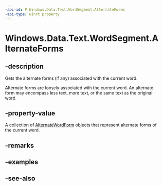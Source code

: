 ```yaml
---
-api-id: P:Windows.Data.Text.WordSegment.AlternateForms
-api-type: winrt property
---
```


<!-- Property syntax
public Windows.Foundation.Collections.IVectorView<Windows.Data.Text.AlternateWordForm> AlternateForms { get; }
-->

# Windows.Data.Text.WordSegment.AlternateForms

## -description
Gets the alternate forms (if any) associated with the current word.

Alternate forms are loosely associated with the current word. An alternate form may encompass less text, more text, or the same text as the original word.

## -property-value
A collection of [AlternateWordForm](alternatewordform.md) objects that represent alternate forms of the current word.

## -remarks

## -examples

## -see-also

